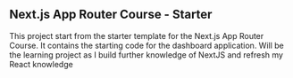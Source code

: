 ## Next.js App Router Course - Starter

This project start from the starter template for the Next.js App Router Course. It contains the starting code for the dashboard application. Will be the learning project as I build further knowledge of NextJS and refresh my React knowledge
